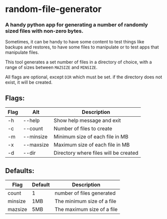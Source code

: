 # random-file-generator
### A handy python app for generating a number of randomly sized files with non-zero bytes.

Sometimes, it can be handy to have some content to test things like backups and restores, to have some files to manipulate or to test apps that manipulate files.

This tool generates a set number of files in a directory of choice, with a range of sizes between `MAZSIZE` and `MINSIZE`.

All flags are optional, except `DIR` which must be set. if the directory does not exist, it will be created.
## Flags:
|Flag|Alt|Description|
|--|--|--|
|-h|--help|Show help message and exit|
|-c|--count|Number of files to create|
|-m|--minsize|Minimum size of each file in MB|
|-x|--maxsize|Maximum size of each file in MB|
|-d|--dir|Directory where files will be created|
## Defaults:
|Flag|Default|Description|
|--|--|--|
|count|1|number of files generated
|minsize|1MB|The minimum size of a file
|mazsize|5MB|The maximum size of a file


